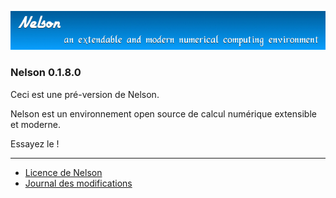 ![banner](banner_homepage.png)

### Nelson 0.1.8.0

Ceci est une pré-version de Nelson.

Nelson est un environnement open source de calcul numérique extensible et moderne.

Essayez le !

</div>

* * *

*   [Licence de Nelson](licence.html)
*   [Journal des modifications](changelog.html)
